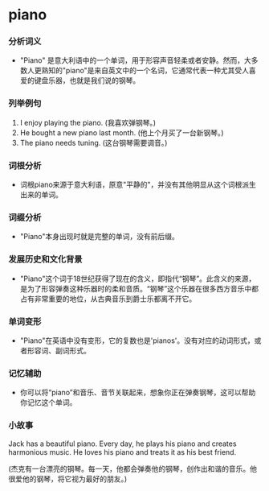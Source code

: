 # piano

### 分析词义

  

*   "Piano" 是意大利语中的一个单词，用于形容声音轻柔或者安静。然而，大多数人更熟知的"piano"是来自英文中的一个名词，它通常代表一种尤其受人喜爱的键盘乐器，也就是我们说的钢琴。

  

### 列举例句

  

1.  I enjoy playing the piano. (我喜欢弹钢琴。)
2.  He bought a new piano last month. (他上个月买了一台新钢琴。)
3.  The piano needs tuning. (这台钢琴需要调音。)

  

### 词根分析

  

*   词根piano来源于意大利语，原意"平静的"，并没有其他明显从这个词根派生出来的单词。

  

### 词缀分析

  

*   "Piano"本身出现时就是完整的单词，没有前后缀。

  

### 发展历史和文化背景

  

*   "Piano"这个词于18世纪获得了现在的含义，即指代“钢琴”。此含义的来源，是为了形容弹奏这种乐器时的柔和音质。“钢琴”这个乐器在很多西方音乐中都占有非常重要的地位，从古典音乐到爵士乐都离不开它。

  

### 单词变形

  

*   "Piano"在英语中没有变形，它的复数也是'pianos'。没有对应的动词形式，或者形容词、副词形式。

  

### 记忆辅助

  

*   你可以将“piano”和音乐、音节关联起来，想象你正在弹奏钢琴，这可以帮助你记忆这个单词。

  

### 小故事

  

Jack has a beautiful piano. Every day, he plays his piano and creates harmonious music. He loves his piano and treats it as his best friend.

  

(杰克有一台漂亮的钢琴。每一天，他都会弹奏他的钢琴，创作出和谐的音乐。他很爱他的钢琴，将它视为最好的朋友。)
